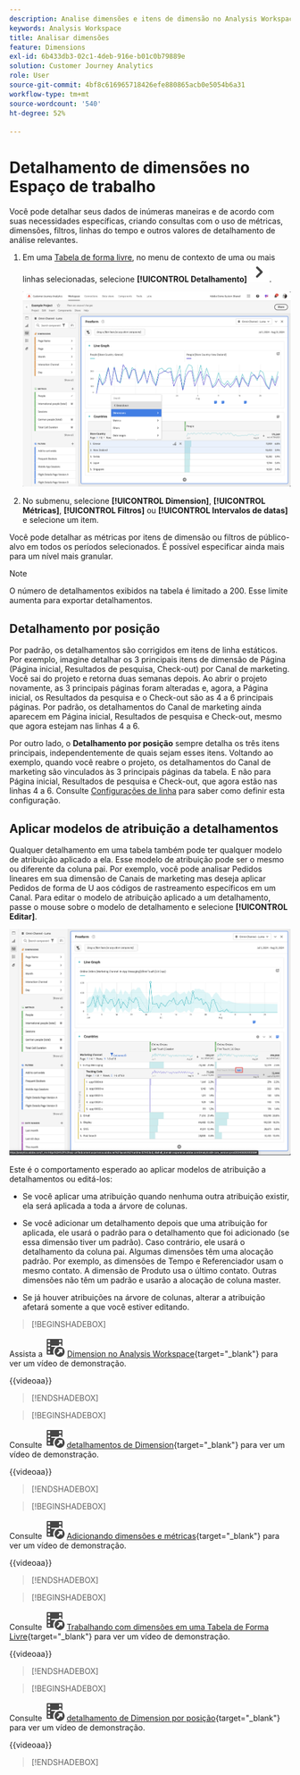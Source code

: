 ```yaml
---
description: Analise dimensões e itens de dimensão no Analysis Workspace.
keywords: Analysis Workspace
title: Analisar dimensões
feature: Dimensions
exl-id: 6b433db3-02c1-4deb-916e-b01c0b79889e
solution: Customer Journey Analytics
role: User
source-git-commit: 4bf8c616965718426efe880865acb0e5054b6a31
workflow-type: tm+mt
source-wordcount: '540'
ht-degree: 52%

---
```


# Detalhamento de dimensões no Espaço de trabalho

Você pode detalhar seus dados de inúmeras maneiras e de acordo com suas necessidades específicas, criando consultas com o uso de métricas, dimensões, filtros, linhas do tempo e outros valores de detalhamento de análise relevantes.

1. Em uma [Tabela de forma livre](/help/analysis-workspace/visualizations/freeform-table/freeform-table.md), no menu de contexto de uma ou mais linhas selecionadas, selecione **[!UICONTROL Detalhamento]** ![DivisaDireita](/help/assets/icons/ChevronRight.svg).

   ![Resultado da Etapa mostrando Criar alerta a partir da seleção selecionada.](assets/breakdown.png)

1. No submenu, selecione **[!UICONTROL Dimension]**, **[!UICONTROL Métricas]**, **[!UICONTROL Filtros]** ou **[!UICONTROL Intervalos de datas]** e selecione um item.

Você pode detalhar as métricas por itens de dimensão ou filtros de público-alvo em todos os períodos selecionados. É possível especificar ainda mais para um nível mais granular.

>[!NOTE]
>
>O número de detalhamentos exibidos na tabela é limitado a 200. Esse limite aumenta para exportar detalhamentos.

## Detalhamento por posição

Por padrão, os detalhamentos são corrigidos em itens de linha estáticos. Por exemplo, imagine detalhar os 3 principais itens de dimensão de Página (Página inicial, Resultados de pesquisa, Check-out) por Canal de marketing. Você sai do projeto e retorna duas semanas depois. Ao abrir o projeto novamente, as 3 principais páginas foram alteradas e, agora, a Página inicial, os Resultados da pesquisa e o Check-out são as 4 a 6 principais páginas. Por padrão, os detalhamentos do Canal de marketing ainda aparecem em Página inicial, Resultados de pesquisa e Check-out, mesmo que agora estejam nas linhas 4 a 6.

Por outro lado, o **Detalhamento por posição** sempre detalha os três itens principais, independentemente de quais sejam esses itens. Voltando ao exemplo, quando você reabre o projeto, os detalhamentos do Canal de marketing são vinculados às 3 principais páginas da tabela. E não para Página inicial, Resultados de pesquisa e Check-out, que agora estão nas linhas 4 a 6. Consulte [Configurações de linha](/help/analysis-workspace/visualizations/freeform-table/column-row-settings/table-settings.md) para saber como definir esta configuração.



## Aplicar modelos de atribuição a detalhamentos

Qualquer detalhamento em uma tabela também pode ter qualquer modelo de atribuição aplicado a ela. Esse modelo de atribuição pode ser o mesmo ou diferente da coluna pai. Por exemplo, você pode analisar Pedidos lineares em sua dimensão de Canais de marketing mas deseja aplicar Pedidos de forma de U aos códigos de rastreamento específicos em um Canal. Para editar o modelo de atribuição aplicado a um detalhamento, passe o mouse sobre o modelo de detalhamento e selecione **[!UICONTROL Editar]**.

![Comparação de atribuição de pedido mostrando as configurações de Detalhamento](assets/breakdown-attribution.png)

Este é o comportamento esperado ao aplicar modelos de atribuição a detalhamentos ou editá-los:

* Se você aplicar uma atribuição quando nenhuma outra atribuição existir, ela será aplicada a toda a árvore de colunas.

* Se você adicionar um detalhamento depois que uma atribuição for aplicada, ele usará o padrão para o detalhamento que foi adicionado (se essa dimensão tiver um padrão). Caso contrário, ele usará o detalhamento da coluna pai. Algumas dimensões têm uma alocação padrão. Por exemplo, as dimensões de Tempo e Referenciador usam o mesmo contato. A dimensão de Produto usa o último contato. Outras dimensões não têm um padrão e usarão a alocação de coluna master.

* Se já houver atribuições na árvore de colunas, alterar a atribuição afetará somente a que você estiver editando.

>[!BEGINSHADEBOX]

Assista a ![VideoCheckedOut](/help/assets/icons/VideoCheckedOut.svg) [Dimension no Analysis Workspace](https://video.tv.adobe.com/v/23971?quality=12&learn=on){target="_blank"} para ver um vídeo de demonstração.

{{videoaa}}

>[!ENDSHADEBOX]


>[!BEGINSHADEBOX]

Consulte ![VideoCheckedOut](/help/assets/icons/VideoCheckedOut.svg) [detalhamentos de Dimension](https://video.tv.adobe.com/v/23969?quality=12&learn=on){target="_blank"} para ver um vídeo de demonstração.

{{videoaa}}

>[!ENDSHADEBOX]


>[!BEGINSHADEBOX]

Consulte ![VideoCheckedOut](/help/assets/icons/VideoCheckedOut.svg) [Adicionando dimensões e métricas](https://video.tv.adobe.com/v/30606?quality=12&learn=on){target="_blank"} para ver um vídeo de demonstração.

{{videoaa}}

>[!ENDSHADEBOX]


>[!BEGINSHADEBOX]

Consulte ![VideoCheckedOut](/help/assets/icons/VideoCheckedOut.svg) [Trabalhando com dimensões em uma Tabela de Forma Livre](https://video.tv.adobe.com/v/40179?quality=12&learn=on){target="_blank"} para ver um vídeo de demonstração.

{{videoaa}}

>[!ENDSHADEBOX]


>[!BEGINSHADEBOX]

Consulte ![VideoCheckedOut](/help/assets/icons/VideoCheckedOut.svg) [detalhamento de Dimension por posição](https://video.tv.adobe.com/v/24033){target="_blank"} para ver um vídeo de demonstração.

{{videoaa}}

>[!ENDSHADEBOX]



